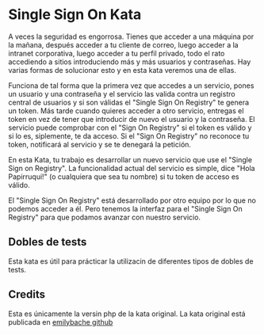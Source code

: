 # Single Sign On Kata

A veces la seguridad es engorrosa. Tienes que acceder a una máquina por la mañana, después acceder a tu cliente de correo, luego acceder a la intranet corporativa, luego acceder a tu perfil privado, todo el rato accediendo a sitios introduciendo más y más usuarios y contraseñas. Hay varias formas de solucionar esto y en esta kata veremos una de ellas.

Funciona de tal forma que la primera vez que accedes a un servicio, pones un usuario y una contraseña y el servicio las valida contra un registro central de usuarios y si son válidas el "Single Sign On Registry" te genera un token. Más tarde cuando quieres acceder a otro servicio, entregas el token en vez de tener que introducir de nuevo el usuario y la contraseña. El servicio puede comprobar con el "Sign On Registry" si el token es válido y si lo es, siplemente, te da acceso. Si el "Sign On Registry" no reconoce tu token, notificará al servicio y se te denegará la petición.

En esta Kata, tu trabajo es desarrollar un nuevo servicio que use el "Single Sign on Registry". La funcionalidad actual del servicio es simple, dice "Hola Papirruqui!" (o cualquiera que sea tu nombre) si tu token de acceso es válido.


El "Single Sign On Registry" está desarrollado por otro equipo por lo que no podemos acceder a él. Pero tenemos la interfaz para el "Single Sign On Registry" para que podamos avanzar con nuestro servicio.

## Dobles de tests

Esta kata es útil para prácticar la utilizacin de diferentes tipos de dobles de tests.

## Credits

Esta es únicamente la versin php de la kata original. La kata original está publicada en [emilybache github](https://github.com/emilybache/Single-Sign-On-Kata)

